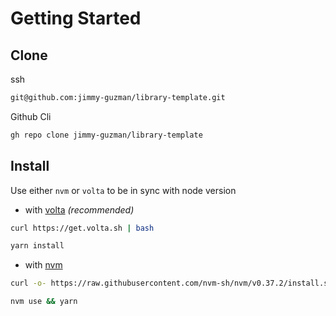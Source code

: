 # Getting Started

## Clone

ssh

```bash
git@github.com:jimmy-guzman/library-template.git
```

Github Cli

```bash
gh repo clone jimmy-guzman/library-template
```

## Install

Use either `nvm` or `volta` to be in sync with node version

- with [volta](https://volta.sh/) _(recommended)_

```bash
curl https://get.volta.sh | bash
```

```bash
yarn install
```

- with [nvm](https://github.com/nvm-sh/nvm)

```bash
curl -o- https://raw.githubusercontent.com/nvm-sh/nvm/v0.37.2/install.sh | bash
```

```bash
nvm use && yarn
```
